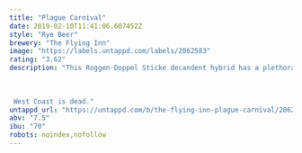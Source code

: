 ```yaml
---
title: "Plague Carnival"
date: 2019-02-10T11:41:06.607452Z
style: "Rye Beer"
brewery: "The Flying Inn"
image: "https://labels.untappd.com/labels/2062583"
rating: "3.62"
description: "This Roggen-Doppel Sticke decandent hybrid has a plethora of combinated flavours. A deadly carnival dancing in the mouth: toasty caramel followed by the wild spiciness of the rye, roasty taste from the grains, and all the balance of the german hops ending the cortege.    West Coast is dead."
untappd_url: "https://untappd.com/b/the-flying-inn-plague-carnival/2062583"
abv: "7.5"
ibu: "70"
robots: noindex,nofollow
---
```

